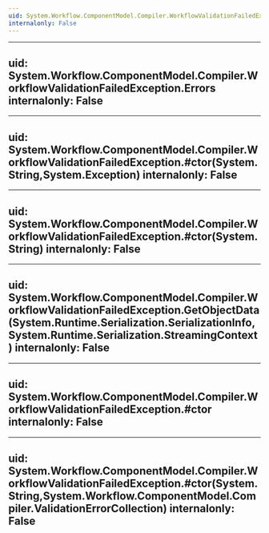 ```yaml
---
uid: System.Workflow.ComponentModel.Compiler.WorkflowValidationFailedException
internalonly: False
---
```


---
uid: System.Workflow.ComponentModel.Compiler.WorkflowValidationFailedException.Errors
internalonly: False
---

---
uid: System.Workflow.ComponentModel.Compiler.WorkflowValidationFailedException.#ctor(System.String,System.Exception)
internalonly: False
---

---
uid: System.Workflow.ComponentModel.Compiler.WorkflowValidationFailedException.#ctor(System.String)
internalonly: False
---

---
uid: System.Workflow.ComponentModel.Compiler.WorkflowValidationFailedException.GetObjectData(System.Runtime.Serialization.SerializationInfo,System.Runtime.Serialization.StreamingContext)
internalonly: False
---

---
uid: System.Workflow.ComponentModel.Compiler.WorkflowValidationFailedException.#ctor
internalonly: False
---

---
uid: System.Workflow.ComponentModel.Compiler.WorkflowValidationFailedException.#ctor(System.String,System.Workflow.ComponentModel.Compiler.ValidationErrorCollection)
internalonly: False
---
